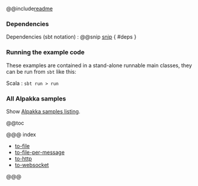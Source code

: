 @@include[readme](/README.md)

### Dependencies

Dependencies (sbt notation)
: @@snip [snip](/project/Dependencies.scala) { #deps }


### Running the example code

These examples are contained in a stand-alone runnable main classes, they can be run
 from `sbt` like this:
 
Scala
:   ```
    sbt run
    > run
    ```

### All Alpakka samples

Show [Alpakka samples listing](../index.html).

@@toc

@@@ index

* [to-file](append-to-file.md)
* [to-file-per-message](to-one-file-per-message.md)
* [to-http](to-http-get.md)
* [to-websocket](to-websocket.md)

@@@


